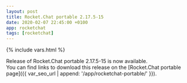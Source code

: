 ```yaml
---
layout: post
title: Rocket.Chat portable 2.17.5-15
date: 2020-02-07 22:45:00 +0100
app: rocketchat
tags: [rocketchat]
---
```

{% include vars.html %}

Release of Rocket.Chat portable 2.17.5-15 is now available.<br />
You can find links to download this release on the [Rocket.Chat portable page]({{ var_seo_url | append: '/app/rocketchat-portable/' }}).
